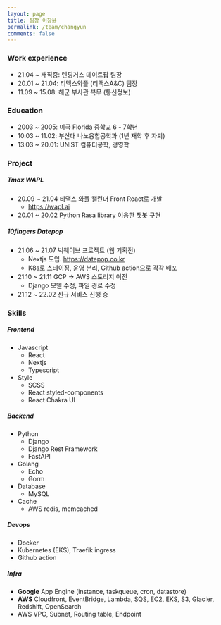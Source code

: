 ```yaml
---
layout: page
title: 팀장 이창윤
permalink: /team/changyun
comments: false
---
```


### Work experience

 - 21.04 ~ 재직중: 텐핑거스 데이트팝 팀장
 - 20.01 ~ 21.04: 티맥스와플 (티맥스A&C) 팀장
 - 11.09 ~ 15.08: 해군 부사관 복무 (통신정보)


### Education
 - 2003 ~ 2005: 미국 Florida 중학교 6 - 7학년
 - 10.03 ~ 11.02: 부산대 나노융합공학과 (1년 재학 후 자퇴)
 - 13.03 ~ 20.01: UNIST 컴퓨터공학, 경영학

### Project

##### Tmax WAPL
 - 20.09 ~ 21.04 티맥스 와플 캘린더 Front React로 개발
   - https://wapl.ai
 - 20.01 ~ 20.02 Python Rasa library 이용한 챗봇 구현

##### 10fingers Datepop
 - 21.06 ~ 21.07 빅웨이브 프로젝트 (웹 기획전)
   - Nextjs 도입. https://datepop.co.kr
   - K8s로 스테이징, 운영 분리, Github action으로 각각 배포
 - 21.10 ~ 21.11 GCP -> AWS 스토리지 이전
   - Django 모델 수정, 파일 경로 수정
 - 21.12 ~ 22.02 신규 서비스 진행 중

### Skills

##### Frontend
  - Javascript
    - React
    - Nextjs
    - Typescript
  - Style
    - SCSS
    - React styled-components
    - React Chakra UI

##### Backend
  - Python
    - Django
    - Django Rest Framework
    - FastAPI
  - Golang
    - Echo
    - Gorm
  - Database
    - MySQL
  - Cache
    - AWS redis, memcached

##### Devops
  - Docker
  - Kubernetes (EKS), Traefik ingress
  - Github action

##### Infra
  - **Google** App Engine (instance, taskqueue, cron, datastore)
  - **AWS** Cloudfront, EventBridge, Lambda, SQS, EC2, EKS, S3, Glacier, Redshift, OpenSearch
  - AWS VPC, Subnet, Routing table, Endpoint